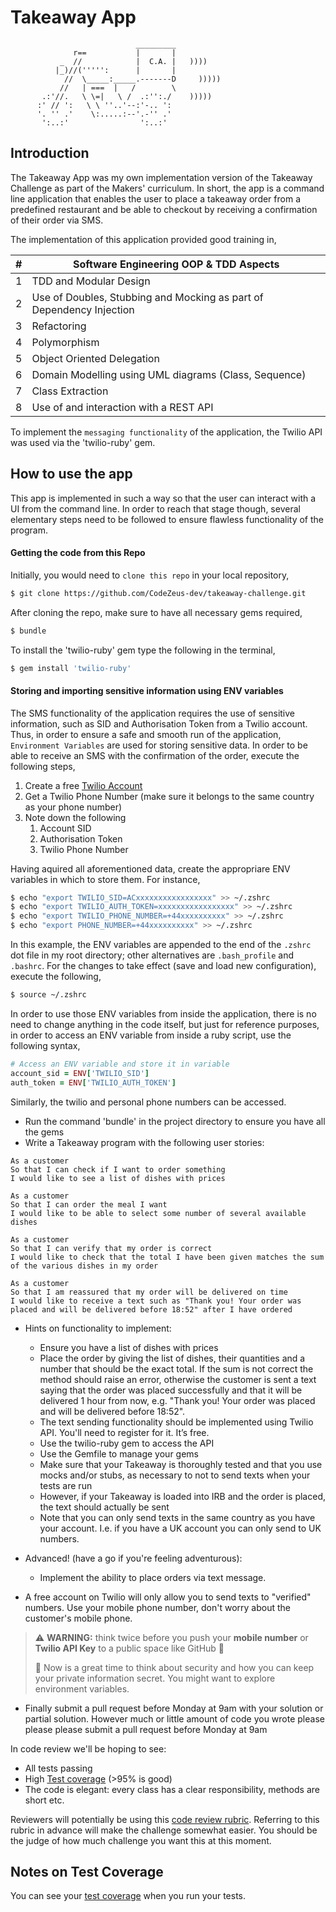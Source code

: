 Takeaway App
==================
```
                            _________
              r==           |       |
           _  //            |  C.A. |   ))))
          |_)//(''''':      |       |
            //  \_____:_____.-------D     )))))
           //   | ===  |   /        \
       .:'//.   \ \=|   \ /  .:'':./    )))))
      :' // ':   \ \ ''..'--:'-.. ':
      '. '' .'    \:.....:--'.-'' .'
       ':..:'                ':..:'

 ```

Introduction
-------

The Takeaway App was my own implementation version of the Takeaway Challenge as part of the Makers' curriculum. In short, the app is a command line application that enables the user to place a takeaway order from a predefined restaurant and be able to checkout by receiving a confirmation of their order via SMS.

The implementation of this application provided good training in,

|#| Software Engineering OOP & TDD Aspects |
|-|------------------------|
|1| TDD and Modular Design |
|2| Use of Doubles, Stubbing and Mocking as part of Dependency Injection |
|3| Refactoring |
|4| Polymorphism |
|5| Object Oriented Delegation |
|6| Domain Modelling using UML diagrams (Class, Sequence) |
|7| Class Extraction |
|8| Use of and interaction with a REST API |

To implement the `messaging functionality` of the application, the Twilio API was used via the 'twilio-ruby' gem.

How to use the app
-----

This app is implemented in such a way so that the user can interact with a UI from the command line. In order to reach that stage though, several elementary steps need to be followed to ensure flawless functionality of the program.

#### Getting the code from this Repo

Initially, you would need to `clone this repo` in your local repository,

```bash
$ git clone https://github.com/CodeZeus-dev/takeaway-challenge.git
```

After cloning the repo, make sure to have all necessary gems required,

```bash
$ bundle
```

To install the 'twilio-ruby' gem type the following in the terminal,

```bash
$ gem install 'twilio-ruby'
```

#### Storing and importing sensitive information using ENV variables

The SMS functionality of the application requires the use of sensitive information, such as SID and Authorisation Token from a Twilio account. Thus, in order to ensure a safe and smooth run of the application, `Environment Variables` are used for storing sensitive data. In order to be able to receive an SMS with the confirmation of the order, execute the following steps,

1. Create a free [Twilio Account](https://www.twilio.com/try-twilio)
2. Get a Twilio Phone Number (make sure it belongs to the same country as your phone number)
3. Note down the following
   1. Account SID
   2. Authorisation Token
   3. Twilio Phone Number

Having aquired all aforementioned data, create the appropriare ENV variables in which to store them. For instance,
```bash
$ echo "export TWILIO_SID=ACxxxxxxxxxxxxxxxxx" >> ~/.zshrc
$ echo "export TWILIO_AUTH_TOKEN=xxxxxxxxxxxxxxxxx" >> ~/.zshrc
$ echo "export TWILIO_PHONE_NUMBER=+44xxxxxxxxxx" >> ~/.zshrc
$ echo "export PHONE_NUMBER=+44xxxxxxxxxx" >> ~/.zshrc
```
In this example, the ENV variables are appended to the end of the `.zshrc` dot file in my root directory; other alternatives are `.bash_profile` and `.bashrc`. For the changes to take effect (save and load new configuration), execute the following,

```bash
$ source ~/.zshrc
```
In order to use those ENV variables from inside the application, there is no need to change anything in the code itself, but just for reference purposes, in order to access an ENV variable from inside a ruby script, use the following syntax,

```ruby
# Access an ENV variable and store it in variable
account_sid = ENV['TWILIO_SID']
auth_token = ENV['TWILIO_AUTH_TOKEN']
```
Similarly, the twilio and personal phone numbers can be accessed.

* Run the command 'bundle' in the project directory to ensure you have all the gems
* Write a Takeaway program with the following user stories:

```
As a customer
So that I can check if I want to order something
I would like to see a list of dishes with prices

As a customer
So that I can order the meal I want
I would like to be able to select some number of several available dishes

As a customer
So that I can verify that my order is correct
I would like to check that the total I have been given matches the sum of the various dishes in my order

As a customer
So that I am reassured that my order will be delivered on time
I would like to receive a text such as "Thank you! Your order was placed and will be delivered before 18:52" after I have ordered
```

* Hints on functionality to implement:
  * Ensure you have a list of dishes with prices
  * Place the order by giving the list of dishes, their quantities and a number that should be the exact total. If the sum is not correct the method should raise an error, otherwise the customer is sent a text saying that the order was placed successfully and that it will be delivered 1 hour from now, e.g. "Thank you! Your order was placed and will be delivered before 18:52".
  * The text sending functionality should be implemented using Twilio API. You'll need to register for it. It’s free.
  * Use the twilio-ruby gem to access the API
  * Use the Gemfile to manage your gems
  * Make sure that your Takeaway is thoroughly tested and that you use mocks and/or stubs, as necessary to not to send texts when your tests are run
  * However, if your Takeaway is loaded into IRB and the order is placed, the text should actually be sent
  * Note that you can only send texts in the same country as you have your account. I.e. if you have a UK account you can only send to UK numbers.

* Advanced! (have a go if you're feeling adventurous):
  * Implement the ability to place orders via text message.

* A free account on Twilio will only allow you to send texts to "verified" numbers. Use your mobile phone number, don't worry about the customer's mobile phone.

> :warning: **WARNING:** think twice before you push your **mobile number** or **Twilio API Key** to a public space like GitHub :eyes:
>
> :key: Now is a great time to think about security and how you can keep your private information secret. You might want to explore environment variables.

* Finally submit a pull request before Monday at 9am with your solution or partial solution.  However much or little amount of code you wrote please please please submit a pull request before Monday at 9am


In code review we'll be hoping to see:

* All tests passing
* High [Test coverage](https://github.com/makersacademy/course/blob/master/pills/test_coverage.md) (>95% is good)
* The code is elegant: every class has a clear responsibility, methods are short etc.

Reviewers will potentially be using this [code review rubric](docs/review.md).  Referring to this rubric in advance will make the challenge somewhat easier.  You should be the judge of how much challenge you want this at this moment.

Notes on Test Coverage
------------------

You can see your [test coverage](https://github.com/makersacademy/course/blob/master/pills/test_coverage.md) when you run your tests.
